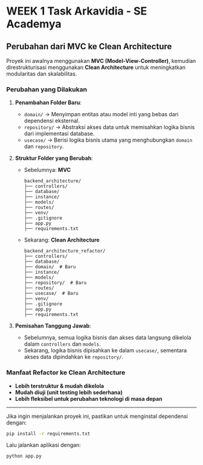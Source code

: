 # WEEK 1 Task Arkavidia - SE Academya

## Perubahan dari MVC ke Clean Architecture
Proyek ini awalnya menggunakan **MVC (Model-View-Controller)**, kemudian direstrukturisasi menggunakan **Clean Architecture** untuk meningkatkan modularitas dan skalabilitas.

### Perubahan yang Dilakukan
1. **Penambahan Folder Baru**:
   - `domain/` → Menyimpan entitas atau model inti yang bebas dari dependensi eksternal.
   - `repository/` → Abstraksi akses data untuk memisahkan logika bisnis dari implementasi database.
   - `usecase/` → Berisi logika bisnis utama yang menghubungkan `domain` dan `repository`.

2. **Struktur Folder yang Berubah**:
   - Sebelumnya: **MVC**
     ```
     backend_architecture/
     ├── controllers/
     ├── database/
     ├── instance/
     ├── models/
     ├── routes/
     ├── venv/
     ├── .gitignore
     ├── app.py
     ├── requirements.txt
     ```
   - Sekarang: **Clean Architecture**
     ```
     backend_architecture_refactor/
     ├── controllers/
     ├── database/
     ├── domain/  # Baru
     ├── instance/
     ├── models/
     ├── repository/  # Baru
     ├── routes/
     ├── usecase/  # Baru
     ├── venv/
     ├── .gitignore
     ├── app.py
     ├── requirements.txt
     ```

3. **Pemisahan Tanggung Jawab**:
   - Sebelumnya, semua logika bisnis dan akses data langsung dikelola dalam `controllers` dan `models`.
   - Sekarang, logika bisnis dipisahkan ke dalam `usecase/`, sementara akses data dipindahkan ke `repository/`.

### Manfaat Refactor ke Clean Architecture
- **Lebih terstruktur & mudah dikelola**
- **Mudah diuji (unit testing lebih sederhana)**
- **Lebih fleksibel untuk perubahan teknologi di masa depan**

---
Jika ingin menjalankan proyek ini, pastikan untuk menginstal dependensi dengan:
```sh
pip install -r requirements.txt
```
Lalu jalankan aplikasi dengan:
```sh
python app.py
```
